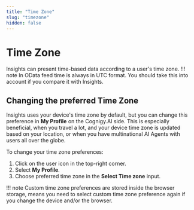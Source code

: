 ```yaml
---
title: "Time Zone" 
slug: "timezone"
hidden: false 
---
```


# Time Zone

Insights can present time-based data according to a user's time zone.
!!! note 
    In OData feed time is always in UTC format. You should take this into account if you compare it with Insights.

## Changing the preferred Time Zone

Insights uses your device's time zone by default, but you can change this preference in **My Profile** on the Cognigy.AI side.
This is especially beneficial, when you travel a lot, and your device time zone is updated based on your location, or when you have multinational AI Agents with users all over the globe.

To change your time zone preferences:

1. Click on the user icon in the top-right corner.
2. Select **My Profile**.
3. Choose preferred time zone in the **Select Time zone** input.

!!! note
    Custom time zone preferences are stored inside the browser storage, means you need to select custom time zone preference again if you change the device and/or the browser.